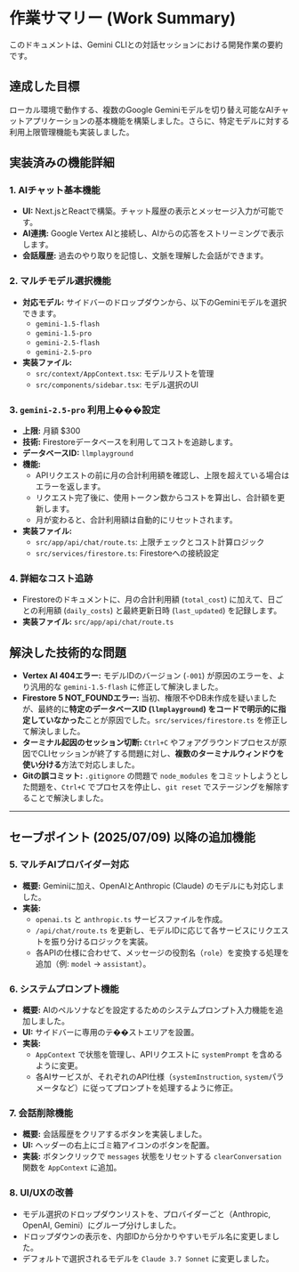 # 作業サマリー (Work Summary)

このドキュメントは、Gemini CLIとの対話セッションにおける開発作業の要約です。

## 達成した目標

ローカル環境で動作する、複数のGoogle Geminiモデルを切り替え可能なAIチャットアプリケーションの基本機能を構築しました。さらに、特定モデルに対する利用上限管理機能も実装しました。

## 実装済みの機能詳細

### 1. AIチャット基本機能
- **UI:** Next.jsとReactで構築。チャット履歴の表示とメッセージ入力が可能です。
- **AI連携:** Google Vertex AIと接続し、AIからの応答をストリーミングで表示します。
- **会話履歴:** 過去のやり取りを記憶し、文脈を理解した会話ができます。

### 2. マルチモデル選択機能
- **対応モデル:** サイドバーのドロップダウンから、以下のGeminiモデルを選択できます。
  - `gemini-1.5-flash`
  - `gemini-1.5-pro`
  - `gemini-2.5-flash`
  - `gemini-2.5-pro`
- **実装ファイル:**
  - `src/context/AppContext.tsx`: モデルリストを管理
  - `src/components/sidebar.tsx`: モデル選択のUI

### 3. `gemini-2.5-pro` 利用上���設定
- **上限:** 月額 $300
- **技術:** Firestoreデータベースを利用してコストを追跡します。
- **データベースID:** `llmplayground`
- **機能:**
  - APIリクエストの前に月の合計利用額を確認し、上限を超えている場合はエラーを返します。
  - リクエスト完了後に、使用トークン数からコストを算出し、合計額を更新します。
  - 月が変わると、合計利用額は自動的にリセットされます。
- **実装ファイル:**
  - `src/app/api/chat/route.ts`: 上限チェックとコスト計算ロジック
  - `src/services/firestore.ts`: Firestoreへの接続設定

### 4. 詳細なコスト追跡
- Firestoreのドキュメントに、月の合計利用額 (`total_cost`) に加えて、日ごとの利用額 (`daily_costs`) と最終更新日時 (`last_updated`) を記録します。
- **実装ファイル:** `src/app/api/chat/route.ts`

## 解決した技術的な問題

- **Vertex AI 404エラー:** モデルIDのバージョン (`-001`) が原因のエラーを、より汎用的な `gemini-1.5-flash` に修正して解決しました。
- **Firestore 5 NOT_FOUNDエラー:** 当初、権限不やDB未作成を疑いましたが、最終的に**特定のデータベースID (`llmplayground`) をコードで明示的に指定していなかった**ことが原因でした。`src/services/firestore.ts` を修正して解決しました。
- **ターミナル起因のセッション切断:** `Ctrl+C` やフォアグラウンドプロセスが原因でCLIセッションが終了する問題に対し、**複数のターミナルウィンドウを使い分ける**方法で対応しました。
- **Gitの誤コミット:** `.gitignore` の問題で `node_modules` をコミットしようとした問題を、`Ctrl+C` でプロセスを停止し、`git reset` でステージングを解除することで解決しました。

---

## セーブポイント (2025/07/09) 以降の追加機能

### 5. マルチAIプロバイダー対応
- **概要:** Geminiに加え、OpenAIとAnthropic (Claude) のモデルにも対応しました。
- **実装:**
  - `openai.ts` と `anthropic.ts` サービスファイルを作成。
  - `/api/chat/route.ts` を更新し、モデルIDに応じて各サービスにリクエストを振り分けるロジックを実装。
  - 各APIの仕様に合わせて、メッセージの役割名（`role`）を変換する処理を追加（例: `model` -> `assistant`）。

### 6. システムプロンプト機能
- **概要:** AIのペルソナなどを設定するためのシステムプロンプト入力機能を追加しました。
- **UI:** サイドバーに専用のテ��ストエリアを設置。
- **実装:**
  - `AppContext` で状態を管理し、APIリクエストに `systemPrompt` を含めるように変更。
  - 各AIサービスが、それぞれのAPI仕様（`systemInstruction`, `system`パラメータなど）に従ってプロンプトを処理するように修正。

### 7. 会話削除機能
- **概要:** 会話履歴をクリアするボタンを実装しました。
- **UI:** ヘッダーの右上にゴミ箱アイコンのボタンを配置。
- **実装:** ボタンクリックで `messages` 状態をリセットする `clearConversation` 関数を `AppContext` に追加。

### 8. UI/UXの改善
- モデル選択のドロップダウンリストを、プロバイダーごと（Anthropic, OpenAI, Gemini）にグループ分けしました。
- ドロップダウンの表示を、内部IDから分かりやすいモデル名に変更しました。
- デフォルトで選択されるモデルを `Claude 3.7 Sonnet` に変更しました。